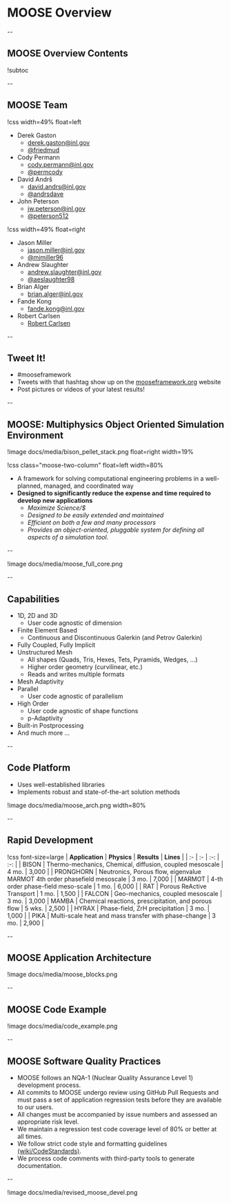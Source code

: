 # MOOSE Overview

--

## MOOSE Overview Contents

!subtoc

--

## MOOSE Team

!css width=49% float=left
* Derek Gaston
    * [derek.gaston@inl.gov](mailto:derek.gaston@inl.gov)
    * [@friedmud](https://twitter.com/friedmud)
* Cody Permann
    * [cody.permann@inl.gov](mailto:cody.permann@inl.gov)
    * [@permcody](https://twitter.com/permcody)
* David Andr&#353;
    * [david.andrs@inl.gov](mailto:david.andrs@inl.gov)
    * [@andrsdave](https://twitter.com/andrsdave)
* John Peterson
    * [jw.peterson@inl.gov](mailto:jw.peterson@inl.gov)
    * [@peterson512](https://twitter.com/peterson512)

!css width=49% float=right
* Jason Miller
    * [jason.miller@inl.gov](mailto:jason.miller@inl.gov)
    * [@mjmiller96](https://twitter.com/mjmiller96)
* Andrew Slaughter
    * [andrew.slaughter@inl.gov](mailto:andrew.slaughter@inl.gov)
    * [@aeslaughter98](https://twitter.com/aeslaughter98)
* Brian Alger
    * [brian.alger@inl.gov](mailto:brian.alger@inl.gov)
* Fande Kong
    * [fande.kong@inl.gov](mailto:fande.kong@inl.gov)
* Robert Carlsen
    * [Robert Carlsen](mailto:robert.carlsen@inl.gov)

--

## Tweet It!

 - \#mooseframework
 - Tweets with that hashtag show up on the [mooseframework.org](http://www.mooseframework.org) website
 - Post pictures or videos of your latest results!

--

## MOOSE: Multiphysics Object Oriented Simulation Environment

!image docs/media/bison_pellet_stack.png float=right width=19%

!css class="moose-two-column" float=left width=80%
* A framework for solving computational engineering problems in a well-planned, managed, and coordinated way
* **Designed to significantly reduce the expense and time required to develop new applications**
    * *Maximize Science/$*
    * *Designed to be easily extended and maintained*
    * *Efficient on both a few and many processors*
    * *Provides an object-oriented, pluggable system for defining all aspects of a simulation tool.*

--

!image docs/media/moose_full_core.png

--

## Capabilities

* 1D, 2D and 3D
    * User code agnostic of dimension
* Finite Element Based
    * Continuous and Discontinuous Galerkin (and Petrov Galerkin)
* Fully Coupled, Fully Implicit
* Unstructured Mesh
    * All shapes (Quads, Tris, Hexes, Tets, Pyramids, Wedges, ...)
    * Higher order geometry (curvilinear, etc.)
    * Reads and writes multiple formats
* Mesh Adaptivity
* Parallel
    * User code agnostic of parallelism
* High Order
    * User code agnostic of shape functions
    * p-Adaptivity
* Built-in Postprocessing
* And much more ...

--

## Code Platform

* Uses well-established libraries
* Implements robust and state-of-the-art solution methods

!image docs/media/moose_arch.png width=80%

--

## Rapid Development

!css font-size=large
| **Application** | **Physics** | **Results** | **Lines** |
| :- | :- | :-: | :-: |
| BISON | Thermo-mechanics, Chemical, diffusion, coupled mesoscale | 4 mo. | 3,000 |
| PRONGHORN | Neutronics, Porous flow, eigenvalue MARMOT 4th order phasefield mesoscale | 3 mo. | 7,000 |
| MARMOT | 4-th order phase-field meso-scale | 1 mo. | 6,000 |
| RAT | Porous ReActive Transport | 1 mo. | 1,500 |
| FALCON | Geo-mechanics, coupled mesoscale | 3 mo. | 3,000
| MAMBA | Chemical reactions, prescipitation, and porous flow | 5 wks. | 2,500 |
| HYRAX | Phase-field, ZrH precipitation | 3 mo. | 1,000 |
| PIKA | Multi-scale heat and mass transfer with phase-change | 3 mo. | 2,900 |

--

## MOOSE Application Architecture

!image docs/media/moose_blocks.png

--

## MOOSE Code Example

!image docs/media/code_example.png

--

## MOOSE Software Quality Practices

* MOOSE follows an NQA-1 (Nuclear Quality Assurance Level 1) development process.
* All commits to MOOSE undergo review using GitHub Pull Requests and must pass a set of application regression tests before they are available to our users.
* All changes must be accompanied by issue numbers and assessed an appropriate risk level.
* We maintain a regression test code coverage level of 80% or better at all times.
* We follow strict code style and formatting guidelines [(wiki/CodeStandards)](http://www.mooseframework.com/wiki/CodeStandards/).
* We process code comments with third-party tools to generate documentation.

--

!image docs/media/revised_moose_devel.png
